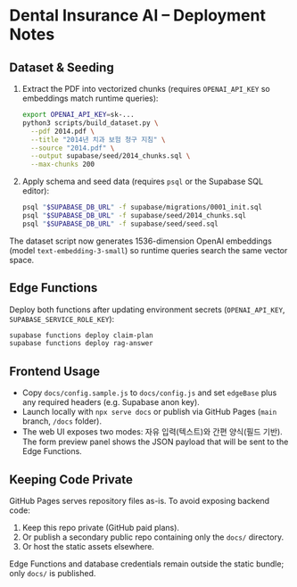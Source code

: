 # Dental Insurance AI – Deployment Notes

## Dataset & Seeding

1. Extract the PDF into vectorized chunks (requires `OPENAI_API_KEY` so embeddings match runtime queries):
   ```bash
   export OPENAI_API_KEY=sk-...
   python3 scripts/build_dataset.py \
     --pdf 2014.pdf \
     --title "2014년 치과 보험 청구 지침" \
     --source "2014.pdf" \
     --output supabase/seed/2014_chunks.sql \
     --max-chunks 200
   ```
2. Apply schema and seed data (requires `psql` or the Supabase SQL editor):
   ```bash
   psql "$SUPABASE_DB_URL" -f supabase/migrations/0001_init.sql
   psql "$SUPABASE_DB_URL" -f supabase/seed/2014_chunks.sql
   psql "$SUPABASE_DB_URL" -f supabase/seed/seed.sql
   ```
The dataset script now generates 1536-dimension OpenAI embeddings (model `text-embedding-3-small`) so runtime queries search the same vector space.

## Edge Functions

Deploy both functions after updating environment secrets (`OPENAI_API_KEY`, `SUPABASE_SERVICE_ROLE_KEY`):

```bash
supabase functions deploy claim-plan
supabase functions deploy rag-answer
```

## Frontend Usage

- Copy `docs/config.sample.js` to `docs/config.js` and set `edgeBase` plus any required headers (e.g. Supabase anon key).
- Launch locally with `npx serve docs` or publish via GitHub Pages (`main` branch, `/docs` folder).
- The web UI exposes two modes: 자유 입력(텍스트)와 간편 양식(필드 기반). The form preview panel shows the JSON payload that will be sent to the Edge Functions.

## Keeping Code Private

GitHub Pages serves repository files as-is. To avoid exposing backend code:

1. Keep this repo private (GitHub paid plans).
2. Or publish a secondary public repo containing only the `docs/` directory.
3. Or host the static assets elsewhere.

Edge Functions and database credentials remain outside the static bundle; only `docs/` is published.
